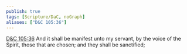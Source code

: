 ```yaml
---
publish: true
tags: [Scripture/DaC, noGraph]
aliases: ["D&C 105:36"]
---
```

[D&C 105:36](https://churchofjesuschrist.org/study/scriptures/dc-testament/dc/105?lang=eng&id=p36#p36) And it shall be manifest unto my servant, by the voice of the Spirit, those that are chosen; and they shall be sanctified;
